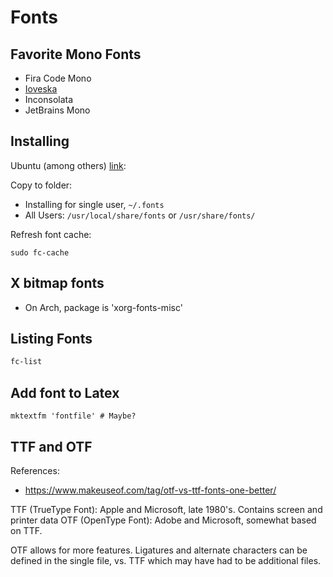 # Fonts

## Favorite Mono Fonts

- Fira Code Mono
- [Ioveska](https://github.com/be5invis/Iosevka)
- Inconsolata
- JetBrains Mono


## Installing

Ubuntu (among others) [link](https://www.atechtown.com/install-fonts-in-ubuntu/):

Copy to folder:
 - Installing for single user, `~/.fonts`
 - All Users: `/usr/local/share/fonts` or `/usr/share/fonts/`

Refresh font cache:

```
sudo fc-cache
```

## X bitmap fonts

- On Arch, package is 'xorg-fonts-misc'

## Listing Fonts

```sh
fc-list
```

## Add font to Latex

```
mktextfm 'fontfile' # Maybe?
```

## TTF and OTF

References:
- <https://www.makeuseof.com/tag/otf-vs-ttf-fonts-one-better/>

TTF (TrueType Font): Apple and Microsoft, late 1980's. Contains screen and printer data
OTF (OpenType Font): Adobe and Microsoft, somewhat based on TTF.

OTF allows for more features. Ligatures and alternate characters can be
defined in the single file, vs. TTF which may have had to be additional
files.

